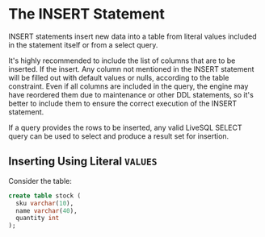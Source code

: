 # The INSERT Statement

INSERT statements insert new data into a table from literal values included in the statement itself or from a select query.

It's highly recommended to include the list of columns that are to be inserted. If the insert. Any column not mentioned in the INSERT statement will be filled out with default values or nulls, according to the table constraint. Even if all columns are included in the query, the engine may have reordered them due to maintenance or other DDL statements, so it's better to include them to ensure the correct execution of the INSERT statement. 

If a query provides the rows to be inserted, any valid LiveSQL SELECT query can be used to select and produce a result set for insertion.


## Inserting Using Literal `VALUES`

Consider the table:

```sql
create table stock (
  sku varchar(10),
  name varchar(40),
  quantity int
);
```
